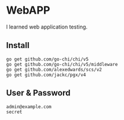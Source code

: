 # WebAPP

I learned web application testing.

## Install

```
go get github.com/go-chi/chi/v5
go get github.com/go-chi/chi/v5/middleware
go get github.com/alexedwards/scs/v2
go get github.com/jackc/pgx/v4
```

## User & Password

```
admin@example.com
secret
```
